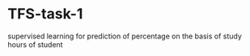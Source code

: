 # TFS-task-1
supervised learning for prediction of percentage on the basis of study hours of student
